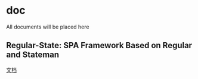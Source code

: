 # doc
All documents will be placed here 



## Regular-State: SPA Framework Based on Regular and Stateman

[文档](http://regularjs.github.io/regular-state/)
